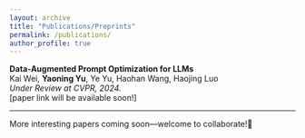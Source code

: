 ```yaml
---
layout: archive
title: "Publications/Preprints"
permalink: /publications/
author_profile: true
---
```


**Data-Augmented Prompt Optimization for LLMs** \
Kai Wei, **Yaoning Yu**, Ye Yu, Haohan Wang, Haojing Luo \
*Under Review at CVPR, 2024.* \
[paper link will be available soon!]

<hr>
More interesting papers coming soon—welcome to collaborate!🙂
